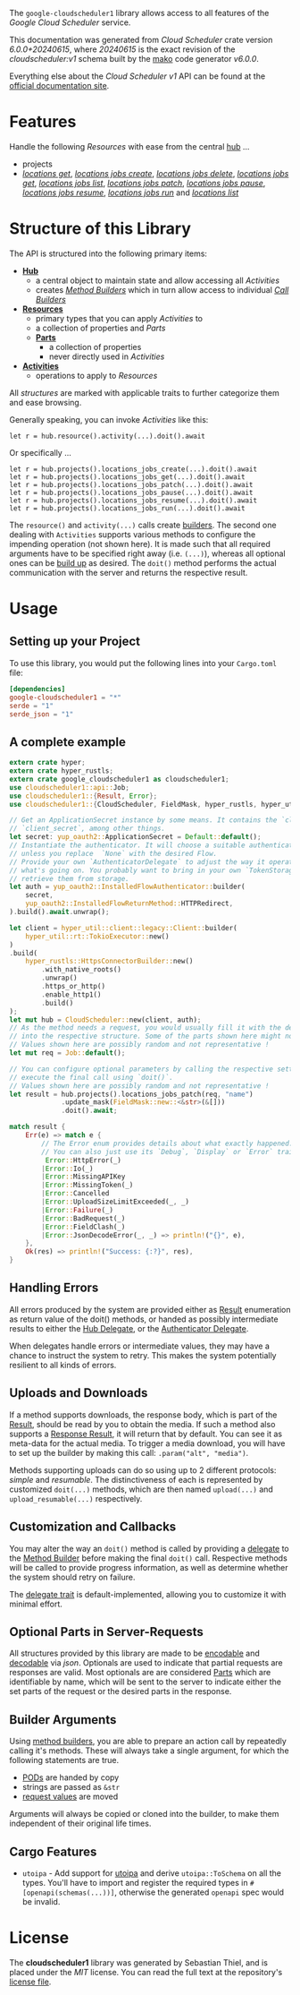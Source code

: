 <!---
DO NOT EDIT !
This file was generated automatically from 'src/generator/templates/api/README.md.mako'
DO NOT EDIT !
-->
The `google-cloudscheduler1` library allows access to all features of the *Google Cloud Scheduler* service.

This documentation was generated from *Cloud Scheduler* crate version *6.0.0+20240615*, where *20240615* is the exact revision of the *cloudscheduler:v1* schema built by the [mako](http://www.makotemplates.org/) code generator *v6.0.0*.

Everything else about the *Cloud Scheduler* *v1* API can be found at the
[official documentation site](https://cloud.google.com/scheduler/).
# Features

Handle the following *Resources* with ease from the central [hub](https://docs.rs/google-cloudscheduler1/6.0.0+20240615/google_cloudscheduler1/CloudScheduler) ...

* projects
 * [*locations get*](https://docs.rs/google-cloudscheduler1/6.0.0+20240615/google_cloudscheduler1/api::ProjectLocationGetCall), [*locations jobs create*](https://docs.rs/google-cloudscheduler1/6.0.0+20240615/google_cloudscheduler1/api::ProjectLocationJobCreateCall), [*locations jobs delete*](https://docs.rs/google-cloudscheduler1/6.0.0+20240615/google_cloudscheduler1/api::ProjectLocationJobDeleteCall), [*locations jobs get*](https://docs.rs/google-cloudscheduler1/6.0.0+20240615/google_cloudscheduler1/api::ProjectLocationJobGetCall), [*locations jobs list*](https://docs.rs/google-cloudscheduler1/6.0.0+20240615/google_cloudscheduler1/api::ProjectLocationJobListCall), [*locations jobs patch*](https://docs.rs/google-cloudscheduler1/6.0.0+20240615/google_cloudscheduler1/api::ProjectLocationJobPatchCall), [*locations jobs pause*](https://docs.rs/google-cloudscheduler1/6.0.0+20240615/google_cloudscheduler1/api::ProjectLocationJobPauseCall), [*locations jobs resume*](https://docs.rs/google-cloudscheduler1/6.0.0+20240615/google_cloudscheduler1/api::ProjectLocationJobResumeCall), [*locations jobs run*](https://docs.rs/google-cloudscheduler1/6.0.0+20240615/google_cloudscheduler1/api::ProjectLocationJobRunCall) and [*locations list*](https://docs.rs/google-cloudscheduler1/6.0.0+20240615/google_cloudscheduler1/api::ProjectLocationListCall)




# Structure of this Library

The API is structured into the following primary items:

* **[Hub](https://docs.rs/google-cloudscheduler1/6.0.0+20240615/google_cloudscheduler1/CloudScheduler)**
    * a central object to maintain state and allow accessing all *Activities*
    * creates [*Method Builders*](https://docs.rs/google-cloudscheduler1/6.0.0+20240615/google_cloudscheduler1/common::MethodsBuilder) which in turn
      allow access to individual [*Call Builders*](https://docs.rs/google-cloudscheduler1/6.0.0+20240615/google_cloudscheduler1/common::CallBuilder)
* **[Resources](https://docs.rs/google-cloudscheduler1/6.0.0+20240615/google_cloudscheduler1/common::Resource)**
    * primary types that you can apply *Activities* to
    * a collection of properties and *Parts*
    * **[Parts](https://docs.rs/google-cloudscheduler1/6.0.0+20240615/google_cloudscheduler1/common::Part)**
        * a collection of properties
        * never directly used in *Activities*
* **[Activities](https://docs.rs/google-cloudscheduler1/6.0.0+20240615/google_cloudscheduler1/common::CallBuilder)**
    * operations to apply to *Resources*

All *structures* are marked with applicable traits to further categorize them and ease browsing.

Generally speaking, you can invoke *Activities* like this:

```Rust,ignore
let r = hub.resource().activity(...).doit().await
```

Or specifically ...

```ignore
let r = hub.projects().locations_jobs_create(...).doit().await
let r = hub.projects().locations_jobs_get(...).doit().await
let r = hub.projects().locations_jobs_patch(...).doit().await
let r = hub.projects().locations_jobs_pause(...).doit().await
let r = hub.projects().locations_jobs_resume(...).doit().await
let r = hub.projects().locations_jobs_run(...).doit().await
```

The `resource()` and `activity(...)` calls create [builders][builder-pattern]. The second one dealing with `Activities`
supports various methods to configure the impending operation (not shown here). It is made such that all required arguments have to be
specified right away (i.e. `(...)`), whereas all optional ones can be [build up][builder-pattern] as desired.
The `doit()` method performs the actual communication with the server and returns the respective result.

# Usage

## Setting up your Project

To use this library, you would put the following lines into your `Cargo.toml` file:

```toml
[dependencies]
google-cloudscheduler1 = "*"
serde = "1"
serde_json = "1"
```

## A complete example

```Rust
extern crate hyper;
extern crate hyper_rustls;
extern crate google_cloudscheduler1 as cloudscheduler1;
use cloudscheduler1::api::Job;
use cloudscheduler1::{Result, Error};
use cloudscheduler1::{CloudScheduler, FieldMask, hyper_rustls, hyper_util, yup_oauth2};

// Get an ApplicationSecret instance by some means. It contains the `client_id` and
// `client_secret`, among other things.
let secret: yup_oauth2::ApplicationSecret = Default::default();
// Instantiate the authenticator. It will choose a suitable authentication flow for you,
// unless you replace  `None` with the desired Flow.
// Provide your own `AuthenticatorDelegate` to adjust the way it operates and get feedback about
// what's going on. You probably want to bring in your own `TokenStorage` to persist tokens and
// retrieve them from storage.
let auth = yup_oauth2::InstalledFlowAuthenticator::builder(
    secret,
    yup_oauth2::InstalledFlowReturnMethod::HTTPRedirect,
).build().await.unwrap();

let client = hyper_util::client::legacy::Client::builder(
    hyper_util::rt::TokioExecutor::new()
)
.build(
    hyper_rustls::HttpsConnectorBuilder::new()
        .with_native_roots()
        .unwrap()
        .https_or_http()
        .enable_http1()
        .build()
);
let mut hub = CloudScheduler::new(client, auth);
// As the method needs a request, you would usually fill it with the desired information
// into the respective structure. Some of the parts shown here might not be applicable !
// Values shown here are possibly random and not representative !
let mut req = Job::default();

// You can configure optional parameters by calling the respective setters at will, and
// execute the final call using `doit()`.
// Values shown here are possibly random and not representative !
let result = hub.projects().locations_jobs_patch(req, "name")
             .update_mask(FieldMask::new::<&str>(&[]))
             .doit().await;

match result {
    Err(e) => match e {
        // The Error enum provides details about what exactly happened.
        // You can also just use its `Debug`, `Display` or `Error` traits
         Error::HttpError(_)
        |Error::Io(_)
        |Error::MissingAPIKey
        |Error::MissingToken(_)
        |Error::Cancelled
        |Error::UploadSizeLimitExceeded(_, _)
        |Error::Failure(_)
        |Error::BadRequest(_)
        |Error::FieldClash(_)
        |Error::JsonDecodeError(_, _) => println!("{}", e),
    },
    Ok(res) => println!("Success: {:?}", res),
}

```
## Handling Errors

All errors produced by the system are provided either as [Result](https://docs.rs/google-cloudscheduler1/6.0.0+20240615/google_cloudscheduler1/common::Result) enumeration as return value of
the doit() methods, or handed as possibly intermediate results to either the
[Hub Delegate](https://docs.rs/google-cloudscheduler1/6.0.0+20240615/google_cloudscheduler1/common::Delegate), or the [Authenticator Delegate](https://docs.rs/yup-oauth2/*/yup_oauth2/trait.AuthenticatorDelegate.html).

When delegates handle errors or intermediate values, they may have a chance to instruct the system to retry. This
makes the system potentially resilient to all kinds of errors.

## Uploads and Downloads
If a method supports downloads, the response body, which is part of the [Result](https://docs.rs/google-cloudscheduler1/6.0.0+20240615/google_cloudscheduler1/common::Result), should be
read by you to obtain the media.
If such a method also supports a [Response Result](https://docs.rs/google-cloudscheduler1/6.0.0+20240615/google_cloudscheduler1/common::ResponseResult), it will return that by default.
You can see it as meta-data for the actual media. To trigger a media download, you will have to set up the builder by making
this call: `.param("alt", "media")`.

Methods supporting uploads can do so using up to 2 different protocols:
*simple* and *resumable*. The distinctiveness of each is represented by customized
`doit(...)` methods, which are then named `upload(...)` and `upload_resumable(...)` respectively.

## Customization and Callbacks

You may alter the way an `doit()` method is called by providing a [delegate](https://docs.rs/google-cloudscheduler1/6.0.0+20240615/google_cloudscheduler1/common::Delegate) to the
[Method Builder](https://docs.rs/google-cloudscheduler1/6.0.0+20240615/google_cloudscheduler1/common::CallBuilder) before making the final `doit()` call.
Respective methods will be called to provide progress information, as well as determine whether the system should
retry on failure.

The [delegate trait](https://docs.rs/google-cloudscheduler1/6.0.0+20240615/google_cloudscheduler1/common::Delegate) is default-implemented, allowing you to customize it with minimal effort.

## Optional Parts in Server-Requests

All structures provided by this library are made to be [encodable](https://docs.rs/google-cloudscheduler1/6.0.0+20240615/google_cloudscheduler1/common::RequestValue) and
[decodable](https://docs.rs/google-cloudscheduler1/6.0.0+20240615/google_cloudscheduler1/common::ResponseResult) via *json*. Optionals are used to indicate that partial requests are responses
are valid.
Most optionals are are considered [Parts](https://docs.rs/google-cloudscheduler1/6.0.0+20240615/google_cloudscheduler1/common::Part) which are identifiable by name, which will be sent to
the server to indicate either the set parts of the request or the desired parts in the response.

## Builder Arguments

Using [method builders](https://docs.rs/google-cloudscheduler1/6.0.0+20240615/google_cloudscheduler1/common::CallBuilder), you are able to prepare an action call by repeatedly calling it's methods.
These will always take a single argument, for which the following statements are true.

* [PODs][wiki-pod] are handed by copy
* strings are passed as `&str`
* [request values](https://docs.rs/google-cloudscheduler1/6.0.0+20240615/google_cloudscheduler1/common::RequestValue) are moved

Arguments will always be copied or cloned into the builder, to make them independent of their original life times.

[wiki-pod]: http://en.wikipedia.org/wiki/Plain_old_data_structure
[builder-pattern]: http://en.wikipedia.org/wiki/Builder_pattern
[google-go-api]: https://github.com/google/google-api-go-client

## Cargo Features

* `utoipa` - Add support for [utoipa](https://crates.io/crates/utoipa) and derive `utoipa::ToSchema` on all
the types. You'll have to import and register the required types in `#[openapi(schemas(...))]`, otherwise the
generated `openapi` spec would be invalid.


# License
The **cloudscheduler1** library was generated by Sebastian Thiel, and is placed
under the *MIT* license.
You can read the full text at the repository's [license file][repo-license].

[repo-license]: https://github.com/Byron/google-apis-rsblob/main/LICENSE.md

